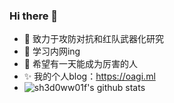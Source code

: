 
### Hi there 👋

- 🔭 致力于攻防对抗和红队武器化研究
- 🌱 学习内网ing
- 💬 希望有一天能成为厉害的人
- ✨ 我的个人blog：https://oagi.ml
- ![sh3d0ww01f's github stats](https://github-readme-stats.vercel.app/api?username=sh3d0ww01f&show_icons=true&theme=cobalt)
